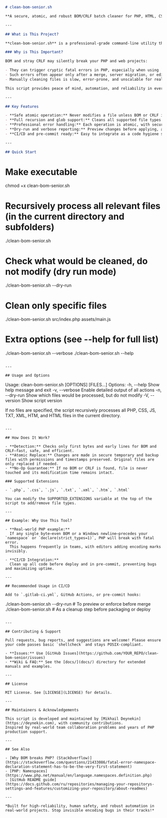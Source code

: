 ```markdown
# clean-bom-senior.sh

**A secure, atomic, and robust BOM/CRLF batch cleaner for PHP, HTML, CSS, JS, and text files – engineered for modern, team-based development with CI/CD and pre-commit support.**

---

## What is This Project?

**clean-bom-senior.sh** is a professional-grade command-line utility that safely detects and removes the invisible UTF-8 Byte Order Mark (BOM) and Windows CRLF (`\r\n`) line endings from your source code and text files. The tool is written for Linux/Unix environments (POSIX shell), with a special focus on the needs of PHP developers working in multi-editor, cross-platform, and team scenarios.

### Why is This Important?

BOM and stray CRLF may silently break your PHP and web projects:

- They can trigger cryptic fatal errors in PHP, especially when using `namespace` and `declare(strict_types=1)`, which must be the very first statements in a PHP file.
- Such errors often appear only after a merge, server migration, or editor change, making them hard to diagnose.
- Manually cleaning files is slow, error-prone, and unscalable for real projects.

This script provides peace of mind, automation, and reliability in every stage: local development, code review, and automated deployment.

---

## Key Features

- **Safe atomic operation:** Never modifies a file unless BOM or CRLF is truly present. File timestamps are unchanged if nothing changed.
- **Full recursion and glob support:** Cleans all supported file types (PHP, CSS, JS, TXT, XML, HTM, HTML) in project trees or by explicit file list.
- **Professional error handling:** Each operation is atomic, with secure temp files, backup/rollback, and robust permission validation.
- **Dry-run and verbose reporting:** Preview changes before applying, and get detailed logs per file.
- **CI/CD and pre-commit ready:** Easy to integrate as a code hygiene step in automated pipelines and Git hooks.

---

## Quick Start

```
# Make executable
chmod +x clean-bom-senior.sh

# Recursively process all relevant files (in the current directory and subfolders)
./clean-bom-senior.sh

# Check what would be cleaned, do not modify (dry run mode)
./clean-bom-senior.sh --dry-run

# Clean only specific files
./clean-bom-senior.sh src/index.php assets/main.js

# Extra options (see --help for full list)
./clean-bom-senior.sh --verbose
./clean-bom-senior.sh --help
```

---

## Usage and Options

```
Usage: clean-bom-senior.sh [OPTIONS] [FILES...]
Options:
  -h, --help       Show help message and exit
  -v, --verbose    Enable detailed output of all actions
  -n, --dry-run    Show which files would be processed, but do not modify
  -V, --version    Show script version

If no files are specified, the script recursively processes all PHP, CSS, JS, TXT, XML, HTM, and HTML files in the current directory.
```

---

## How Does It Work?

- **Detection:** Checks only first bytes and early lines for BOM and CRLF—fast, safe, and efficient.
- **Atomic Replace:** Changes are made in secure temporary and backup files with permissions and timestamps preserved. Original files are only replaced if needed.
- **No-Op Guarantee:** If no BOM or CRLF is found, file is never touched and its modification time remains intact.

### Supported Extensions

- `.php`, `.css`, `.js`, `.txt`, `.xml`, `.htm`, `.html`

You can modify the SUPPORTED_EXTENSIONS variable at the top of the script to add/remove file types.

---

## Example: Why Use This Tool?

- **Real-world PHP example:**  
  If any single byte—even BOM or a Windows newline—precedes your `namespace` or `declare(strict_types=1)`, PHP will break with fatal error.  
  This happens frequently in teams, with editors adding encoding marks invisibly.

- **CI/CD Integration:**  
  Clean up all code before deploy and in pre-commit, preventing bugs and maximizing uptime.

---

## Recommended Usage in CI/CD

Add to `.gitlab-ci.yml`, GitHub Actions, or pre-commit hooks:

```
./clean-bom-senior.sh --dry-run  # To preview or enforce before merge
./clean-bom-senior.sh            # As a cleanup step before packaging or deploy
```

---

## Contributing & Support

Pull requests, bug reports, and suggestions are welcome! Please ensure your code passes basic `shellcheck` and stays POSIX-compliant.

- **Issues:** Use [GitHub Issues](https://github.com/YOUR_REPO/clean-bom-senior/issues)
- **Wiki & FAQ:** See the [docs/](docs/) directory for extended manuals and examples.

---

## License

MIT License. See [LICENSE](LICENSE) for details.

---

## Maintainers & Acknowledgements

This script is developed and maintained by [Mikhail Deynekin](https://deynekin.com), with community contributions.  
Inspired by real-world team collaboration problems and years of PHP production support.

---

## See Also

- [Why BOM breaks PHP? (StackOverflow)](https://stackoverflow.com/questions/21433086/fatal-error-namespace-declaration-statement-has-to-be-the-very-first-statement)
- [PHP: Namespaces](https://www.php.net/manual/en/language.namespaces.definition.php)
- [GitHub README guide](https://docs.github.com/ru/repositories/managing-your-repositorys-settings-and-features/customizing-your-repository/about-readmes)

---

*Built for high-reliability, human safety, and robust automation in real-world projects. Stop invisible encoding bugs in their tracks!*
